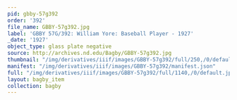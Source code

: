 ```yaml
---
pid: gbby-57g392
order: '392'
file_name: GBBY-57g392.jpg
label: 'GBBY 57G/392: William Yore: Baseball Player - 1927'
_date: '1927'
object_type: glass plate negative
source: http://archives.nd.edu/Bagby/GBBY-57g392.jpg
thumbnail: "/img/derivatives/iiif/images/GBBY-57g392/full/250,/0/default.jpg"
manifest: "/img/derivatives/iiif/images/GBBY-57g392/manifest.json"
full: "/img/derivatives/iiif/images/GBBY-57g392/full/1140,/0/default.jpg"
layout: bagby_item
collection: bagby
---
```

